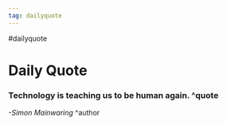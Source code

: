 ```yaml
---
tag: dailyquote
---
```


#dailyquote

# Daily Quote

### Technology is teaching us to be human again. ^quote
*-Simon Mainwaring* ^author
